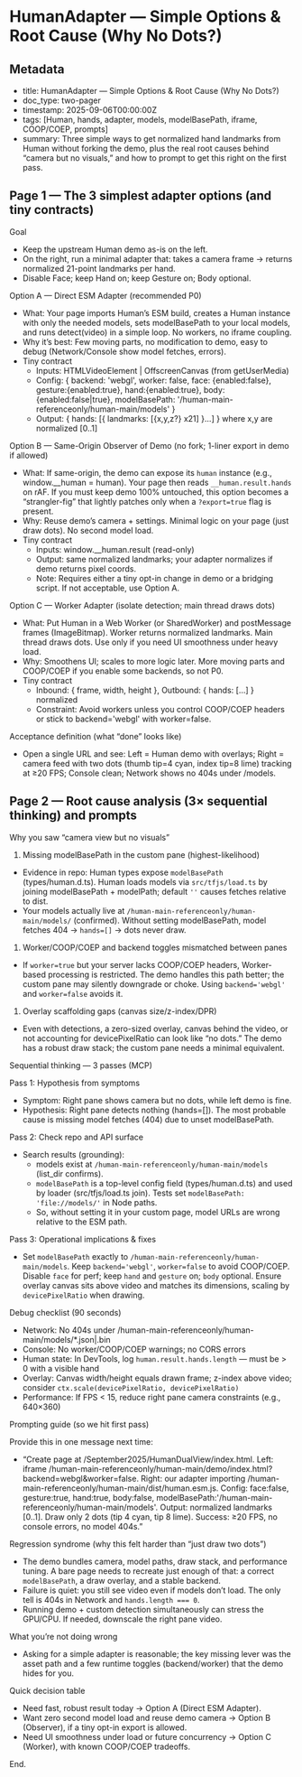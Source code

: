 HumanAdapter — Simple Options & Root Cause (Why No Dots?)
=========================================================

Metadata
--------

- title: HumanAdapter — Simple Options & Root Cause (Why No Dots?)
- doc_type: two-pager
- timestamp: 2025-09-06T00:00:00Z
- tags: [Human, hands, adapter, models, modelBasePath, iframe, COOP/COEP, prompts]
- summary: Three simple ways to get normalized hand landmarks from Human without forking the demo, plus the real root causes behind “camera but no visuals,” and how to prompt to get this right on the first pass.

Page 1 — The 3 simplest adapter options (and tiny contracts)
------------------------------------------------------------

Goal

- Keep the upstream Human demo as-is on the left.
- On the right, run a minimal adapter that: takes a camera frame → returns normalized 21-point landmarks per hand.
- Disable Face; keep Hand on; keep Gesture on; Body optional.

Option A — Direct ESM Adapter (recommended P0)

- What: Your page imports Human’s ESM build, creates a Human instance with only the needed models, sets modelBasePath to your local models, and runs detect(video) in a simple loop. No workers, no iframe coupling.
- Why it’s best: Few moving parts, no modification to demo, easy to debug (Network/Console show model fetches, errors).
- Tiny contract
  - Inputs: HTMLVideoElement | OffscreenCanvas (from getUserMedia)
  - Config: { backend: 'webgl', worker: false, face: {enabled:false}, gesture:{enabled:true}, hand:{enabled:true}, body:{enabled:false|true}, modelBasePath: '/human-main-referenceonly/human-main/models' }
  - Output: { hands: [{ landmarks: [{x,y,z?} x21] }...] } where x,y are normalized [0..1]

Option B — Same-Origin Observer of Demo (no fork; 1-liner export in demo if allowed)

- What: If same-origin, the demo can expose its `human` instance (e.g., window.__human = human). Your page then reads `__human.result.hands` on rAF. If you must keep demo 100% untouched, this option becomes a “strangler-fig” that lightly patches only when a `?export=true` flag is present.
- Why: Reuse demo’s camera + settings. Minimal logic on your page (just draw dots). No second model load.
- Tiny contract
  - Inputs: window.__human.result (read-only)
  - Output: same normalized landmarks; your adapter normalizes if demo returns pixel coords.
  - Note: Requires either a tiny opt-in change in demo or a bridging script. If not acceptable, use Option A.

Option C — Worker Adapter (isolate detection; main thread draws dots)

- What: Put Human in a Web Worker (or SharedWorker) and postMessage frames (ImageBitmap). Worker returns normalized landmarks. Main thread draws dots. Use only if you need UI smoothness under heavy load.
- Why: Smoothens UI; scales to more logic later. More moving parts and COOP/COEP if you enable some backends, so not P0.
- Tiny contract
  - Inbound: { frame, width, height }, Outbound: { hands: [...] } normalized
  - Constraint: Avoid workers unless you control COOP/COEP headers or stick to backend='webgl' with worker=false.

Acceptance definition (what “done” looks like)

- Open a single URL and see: Left = Human demo with overlays; Right = camera feed with two dots (thumb tip=4 cyan, index tip=8 lime) tracking at ≥20 FPS; Console clean; Network shows no 404s under /models.

Page 2 — Root cause analysis (3× sequential thinking) and prompts
------------------------------------------------------------------

Why you saw “camera view but no visuals”

1. Missing modelBasePath in the custom pane (highest-likelihood)

- Evidence in repo: Human types expose `modelBasePath` (types/human.d.ts). Human loads models via `src/tfjs/load.ts` by joining modelBasePath + modelPath; default `''` causes fetches relative to dist.
- Your models actually live at `/human-main-referenceonly/human-main/models/` (confirmed). Without setting modelBasePath, model fetches 404 → `hands=[]` → dots never draw.

1. Worker/COOP/COEP and backend toggles mismatched between panes

- If `worker=true` but your server lacks COOP/COEP headers, Worker-based processing is restricted. The demo handles this path better; the custom pane may silently downgrade or choke. Using `backend='webgl'` and `worker=false` avoids it.

1. Overlay scaffolding gaps (canvas size/z-index/DPR)

- Even with detections, a zero-sized overlay, canvas behind the video, or not accounting for devicePixelRatio can look like “no dots.” The demo has a robust draw stack; the custom pane needs a minimal equivalent.

Sequential thinking — 3 passes (MCP)

Pass 1: Hypothesis from symptoms

- Symptom: Right pane shows camera but no dots, while left demo is fine.
- Hypothesis: Right pane detects nothing (hands=[]). The most probable cause is missing model fetches (404) due to unset modelBasePath.

Pass 2: Check repo and API surface

- Search results (grounding):
  - models exist at `/human-main-referenceonly/human-main/models` (list_dir confirms).
  - `modelBasePath` is a top-level config field (types/human.d.ts) and used by loader (src/tfjs/load.ts join). Tests set `modelBasePath: 'file://models/'` in Node paths.
  - So, without setting it in your custom page, model URLs are wrong relative to the ESM path.

Pass 3: Operational implications & fixes

- Set `modelBasePath` exactly to `/human-main-referenceonly/human-main/models`. Keep `backend='webgl'`, `worker=false` to avoid COOP/COEP. Disable `face` for perf; keep `hand` and `gesture` on; `body` optional. Ensure overlay canvas sits above video and matches its dimensions, scaling by `devicePixelRatio` when drawing.

Debug checklist (90 seconds)

- Network: No 404s under /human-main-referenceonly/human-main/models/*.json|.bin
- Console: No worker/COOP/COEP warnings; no CORS errors
- Human state: In DevTools, log `human.result.hands.length` — must be > 0 with a visible hand
- Overlay: Canvas width/height equals drawn frame; z-index above video; consider `ctx.scale(devicePixelRatio, devicePixelRatio)`
- Performance: If FPS < 15, reduce right pane camera constraints (e.g., 640×360)

Prompting guide (so we hit first pass)

Provide this in one message next time:

- “Create page at /September2025/HumanDualView/index.html. Left: iframe /human-main-referenceonly/human-main/demo/index.html?backend=webgl&worker=false. Right: our adapter importing /human-main-referenceonly/human-main/dist/human.esm.js. Config: face:false, gesture:true, hand:true, body:false, modelBasePath:'/human-main-referenceonly/human-main/models'. Output: normalized landmarks [0..1]. Draw only 2 dots (tip 4 cyan, tip 8 lime). Success: ≥20 FPS, no console errors, no model 404s.”

Regression syndrome (why this felt harder than “just draw two dots”)

- The demo bundles camera, model paths, draw stack, and performance tuning. A bare page needs to recreate just enough of that: a correct `modelBasePath`, a draw overlay, and a stable backend.
- Failure is quiet: you still see video even if models don’t load. The only tell is 404s in Network and `hands.length === 0`.
- Running demo + custom detection simultaneously can stress the GPU/CPU. If needed, downscale the right pane video.

What you’re not doing wrong

- Asking for a simple adapter is reasonable; the key missing lever was the asset path and a few runtime toggles (backend/worker) that the demo hides for you.

Quick decision table

- Need fast, robust result today → Option A (Direct ESM Adapter).
- Want zero second model load and reuse demo camera → Option B (Observer), if a tiny opt-in export is allowed.
- Need UI smoothness under load or future concurrency → Option C (Worker), with known COOP/COEP tradeoffs.

End.
